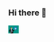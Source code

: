 ### Hi there 👋

<a href="https://https://www.linkedin.com/in/raúl-huete-sánchez/">
  <img align="let" alt="Raul Huete | LinkedIn" width="21px" src="https://github.com/RaulhSanchez/RaulhSanchez/blob/main/Linkedin.png">
 <a>

<!--
**RaulhSanchez/RaulhSanchez** is a ✨ _special_ ✨ repository because its `README.md` (this file) appears on your GitHub profile.

Here are some ideas to get you started:

- 🔭 I’m currently working on ...
- 🌱 I’m currently learning ...
- 👯 I’m looking to collaborate on ...
- 🤔 I’m looking for help with ...
- 💬 Ask me about ...
- 📫 How to reach me: ...
- 😄 Pronouns: ...
- ⚡ Fun fact: ...
-->
